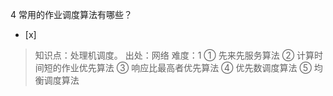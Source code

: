 4
常用的作业调度算法有哪些？
- [x]  

> 知识点：处理机调度。
> 出处：网络
> 难度：1
> ① 先来先服务算法 ② 计算时间短的作业优先算法 ③ 响应比最高者优先算法 ④ 优先数调度算法 ⑤ 均衡调度算法
